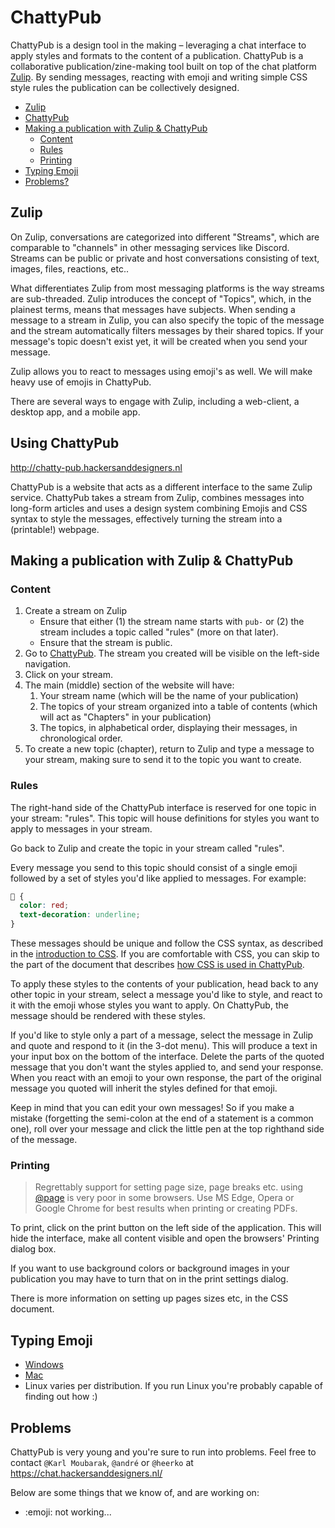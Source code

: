 # ChattyPub

ChattyPub is a design tool in the making – leveraging a chat interface to apply styles and formats to the content of a publication. ChattyPub is a collaborative publication/zine-making tool built on top of the chat platform [Zulip](https://chat.hackersanddesigners.nl). By sending messages, reacting with emoji and writing simple CSS style rules the publication can be collectively designed.

- [Zulip](#zulip)
- [ChattyPub](#using-chattypub)
- [Making a publication with Zulip & ChattyPub](#content)
  - [Content](#content)
  - [Rules](#rules)
  - [Printing](#printing)
- [Typing Emoji](#typing-emoji)
- [Problems?](#problems)

## Zulip

On Zulip, conversations are categorized into different "Streams", which are comparable to "channels" in other messaging services like Discord. Streams can be public or private and host conversations consisting of text, images, files, reactions, etc..

What differentiates Zulip from most messaging platforms is the way streams are sub-threaded. Zulip introduces the concept of "Topics", which, in the plainest terms, means that messages have subjects. When sending a message to a stream in Zulip, you can also specify the topic of the message and the stream automatically filters messages by their shared topics. If your message's topic doesn't exist yet, it will be created when you send your message.

Zulip allows you to react to messages using emoji's as well. We will make heavy use of emojis in ChattyPub.

There are several ways to engage with Zulip, including a web-client, a desktop app, and a mobile app.

## Using ChattyPub

http://chatty-pub.hackersanddesigners.nl

ChattyPub is a website that acts as a different interface to the same Zulip service. ChattyPub takes a stream from Zulip, combines messages into long-form articles and uses a design system combining Emojis and CSS syntax to style the messages, effectively turning the stream into a (printable!) webpage.

## Making a publication with Zulip & ChattyPub

### Content

1. Create a stream on Zulip
   - Ensure that either (1) the stream name starts with `pub-` or (2) the stream includes a topic called "rules" (more on that later).
   - Ensure that the stream is public.
2. Go to [ChattyPub](https://chatty-pub.hackersanddesigners.nl). The stream you created will be visible on the left-side navigation.
3. Click on your stream.
4. The main (middle) section of the website will have:
   1. Your stream name (which will be the name of your publication)
   2. The topics of your stream organized into a table of contents (which will act as "Chapters" in your publication)
   3. The topics, in alphabetical order, displaying their messages, in chronological order.
5. To create a new topic (chapter), return to Zulip and type a message to your stream, making sure to send it to the topic you want to create.

### Rules

The right-hand side of the ChattyPub interface is reserved for one topic in your stream: "rules". This topic will house definitions for styles you want to apply to messages in your stream.

Go back to Zulip and create the topic in your stream called "rules".

Every message you send to this topic should consist of a single emoji followed by a set of styles you'd like applied to messages. For example:

```CSS
🍓 {
  color: red;
  text-decoration: underline;
}
```

These messages should be unique and follow the CSS syntax, as described in the [introduction to CSS](#CSS). If you are comfortable with CSS, you can skip to the part of the document that describes [how CSS is used in ChattyPub](#css-in-chatty-pub).

To apply these styles to the contents of your publication, head back to any other topic in your stream, select a message you'd like to style, and react to it with the emoji whose styles you want to apply. On ChattyPub, the message should be rendered with these styles.

If you'd like to style only a part of a message, select the message in Zulip and quote and respond to it (in the 3-dot menu). This will produce a text in your input box on the bottom of the interface. Delete the parts of the quoted message that you don't want the styles applied to, and send your response. When you react with an emoji to your own response, the part of the original message you quoted will inherit the styles defined for that emoji.

Keep in mind that you can edit your own messages! So if you make a mistake (forgetting the semi-colon at the end of a statement is a common one), roll over your message and click the little pen at the top righthand side of the message.

### Printing

> Regrettably support for setting page size, page breaks etc. using [@page](https://caniuse.com/css-paged-media) is very poor in some browsers. Use MS Edge, Opera or Google Chrome for best results when printing or creating PDFs.

To print, click on the print button on the left side of the application. This will hide the interface, make all content visible and open the browsers' Printing dialog box.

If you want to use background colors or background images in your publication you may have to turn that on in the print settings dialog.

There is more information on setting up pages sizes etc, in the CSS document.

## Typing Emoji

- [Windows](https://support.microsoft.com/en-us/windows/windows-10-keyboard-tips-and-tricks-588e0b72-0fff-6d3f-aeee-6e5116097942)
- [Mac](https://www.howtogeek.com/684025/how-to-type-emoji-on-your-mac-with-a-keyboard-shortcut/)
- Linux varies per distribution. If you run Linux you're probably capable of finding out how :)

## Problems

ChattyPub is very young and you're sure to run into problems. Feel free to contact `@Karl Moubarak`, `@andré` or `@heerko` at https://chat.hackersanddesigners.nl/

Below are some things that we know of, and are working on:

- :emoji: not working...
